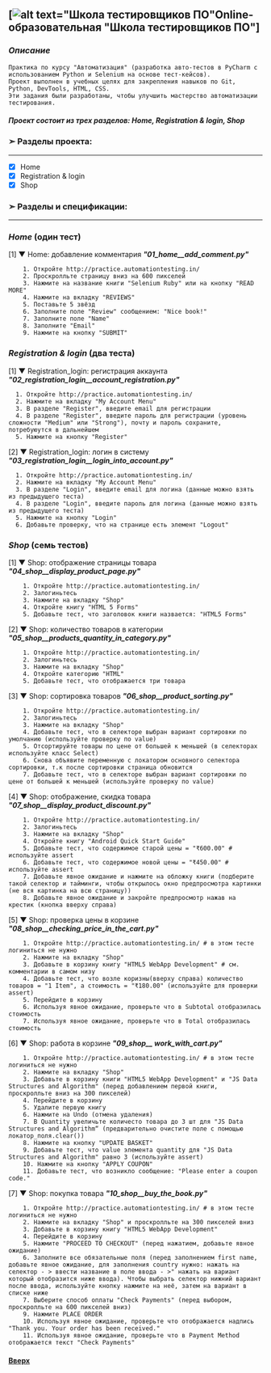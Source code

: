 <a id="anchor"></a> 
## [![alt text="Школа тестировщиков ПО"](https://encrypted-tbn0.gstatic.com/images?q=tbn:ANd9GcQtTLGrH5SvrSpUQM4bgSjSIQsTaflT4EMohw&usqp=CAU)Online-образовательная "Школа тестировщиков ПО"]

### *Описание*
```
Практика по курсу "Автоматизация" (разработка авто-тестов в PyCharm с использованием Python и Selenium на основе тест-кейсов).
Проект выполнен в учебных целях для закрепления навыков по Git, Python, DevTools, HTML, CSS.
Эти задания были разработаны, чтобы улучшить мастерство автоматизации тестирования.
```
#### *Проект состоит из трех разделов: Home, Registration & login, Shop*

### ➣ Разделы проекта:
---
- [x] Home
- [x] Registration & login
- [x] Shop

### ➣ Разделы и спецификации: 
---
### ***Home*** (один тест)
 
[1] ▼ Home: добавление комментария
***"01_home__add_comment.py"***
```
    1. Откройте http://practice.automationtesting.in/
    2. Проскролльте страницу вниз на 600 пикселей
    3. Нажмите на название книги "Selenium Ruby" или на кнопку "READ MORE"
    4. Нажмите на вкладку "REVIEWS"
    5. Поставьте 5 звёзд
    6. Заполните поле "Review" сообщением: "Nice book!"
    7. Заполните поле "Name"
    8. Заполните "Email"
    9. Нажмите на кнопку "SUBMIT"
```
### ***Registration & login*** (два теста)

[1] ▼ Registration_login: регистрация аккаунта
***"02_registration_login__account_registration.py"***
```
  1. Откройте http://practice.automationtesting.in/
  2. Нажмите на вкладку "My Account Menu"
  3. В разделе "Register", введите email для регистрации
  4. В разделе "Register", введите пароль для регистрации (уровень сложности "Medium" или "Strong"), почту и пароль сохраните, потребуюутся в дальнейшем
  5. Нажмите на кнопку "Register" 
```

[2] ▼ Registration_login: логин в систему
***"03_registration_login__login_into_account.py"***
```
  1. Откройте http://practice.automationtesting.in/
  2. Нажмите на вкладку "My Account Menu"
  3. В разделе "Login", введите email для логина (данные можно взять из предыдущего теста)
  4. В разделе "Login", введите пароль для логина (данные можно взять из предыдущего теста)
  5. Нажмите на кнопку "Login"
  6. Добавьте проверку, что на странице есть элемент "Logout"
```

### ***Shop*** (семь тестов)

[1] ▼ Shop: отображение страницы товара
***"04_shop__display_product_page.py"***
```
	1. Откройте http://practice.automationtesting.in/
	2. Залогиньтесь
	3. Нажмите на вкладку "Shop"
	4. Откройте книгу "HTML 5 Forms"
	5. Добавьте тест, что заголовок книги назвается: "HTML5 Forms" 
```

[2] ▼ Shop: количество товаров в категории
***"05_shop__products_quantity_in_category.py"***
```
	1. Откройте http://practice.automationtesting.in/
	2. Залогиньтесь
	3. Нажмите на вкладку "Shop"
	4. Откройте категорию "HTML"
	5. Добавьте тест, что отображается три товара
```

[3] ▼ Shop: сортировка товаров
***"06_shop__product_sorting.py"***
```
	1. Откройте http://practice.automationtesting.in/
	2. Залогиньтесь
	3. Нажмите на вкладку "Shop"
	4. Добавьте тест, что в селекторе выбран вариант сортировки по умолчанию (используйте проверку по value)
	5. Отсортируйте товары по цене от большей к меньшей (в селекторах используйте класс Select)
	6. Снова объявите переменную с локатором основного селектора сортировки, т.к после сортировки страница обновится
	7. Добавьте тест, что в селекторе выбран вариант сортировки по цене от большей к меньшей (используйте проверку по value)
```

[4] ▼ Shop: отображение, скидка товара
***"07_shop__display_product_discount.py"***
```
	1. Откройте http://practice.automationtesting.in/
	2. Залогиньтесь
	3. Нажмите на вкладку "Shop"
	4. Откройте книгу "Android Quick Start Guide"
	5. Добавьте тест, что содержимое старой цены = "₹600.00" # используйте assert
	6. Добавьте тест, что содержимое новой цены = "₹450.00" # используйте assert
	7. Добавьте явное ожидание и нажмите на обложку книги (подберите такой селектор и тайминги, чтобы открылось окно предпросмотра картинки (не вся картинка на всю страницу))
	8. Добавьте явное ожидание и закройте предпросмотр нажав на крестик (кнопка вверху справа)
```

[5] ▼ Shop: проверка цены в корзине
***"08_shop__checking_price_in_the_cart.py"***
```
	1. Откройте http://practice.automationtesting.in/ # в этом тесте логиниться не нужно
	2. Нажмите на вкладку "Shop"
	3. Добавьте в корзину книгу "HTML5 WebApp Development" # см. комментарии в самом низу
	4. Добавьте тест, что возле коризны(вверху справа) количество товаров = "1 Item", а стоимость = "₹180.00" (используйте для проверки assert)
	5. Перейдите в корзину
	6. Используя явное ожидание, проверьте что в Subtotal отобразилась стоимость
	7. Используя явное ожидание, проверьте что в Total отобразилась стоимость 
```

[6] ▼ Shop: работа в корзине
***"09_shop__ work_with_cart.py"***
```
	1. Откройте http://practice.automationtesting.in/ # в этом тесте логиниться не нужно
	2. Нажмите на вкладку "Shop"
	3. Добавьте в корзину книги "HTML5 WebApp Development" и "JS Data Structures and Algorithm" (перед добавлением первой книги, проскролльте вниз на 300 пикселей)
	4. Перейдите в корзину
	5. Удалите первую книгу
	6. Нажмите на Undo (отмена удаления)
	7. В Quantity увеличьте количесто товара до 3 шт для "JS Data Structures and Algorithm“ (предварительно очистите поле с помощью локатор_поля.clear())
	8. Нажмите на кнопку "UPDATE BASKET"
	9. Добавьте тест, что value элемента quantity для "JS Data Structures and Algorithm" равно 3 (используйте assert)
	10. Нажмите на кнопку "APPLY COUPON"
	11. Добавьте тест, что возникло сообщение: "Please enter a coupon code."
```

[7] ▼ Shop: покупка товара
***"10_shop__buy_the_book.py"***
```
	1. Откройте http://practice.automationtesting.in/ # в этом тесте логиниться не нужно
	2. Нажмите на вкладку "Shop" и проскролльте на 300 пикселей вниз
	3. Добавьте в корзину книгу "HTML5 WebApp Development"
	4. Перейдите в корзину
	5. Нажмите "PROCEED TO CHECKOUT" (перед нажатием, добавьте явное ожидание)
	6. Заполните все обязательные поля (перед заполнением first name, добавьте явное ожидание, для заполнения country нужно: нажать на селектор - > ввести название в поле ввода - >" нажать на вариант который отобразится ниже ввода). Чтобы выбрать селектор нижний вариант после ввода, используйте кнопку нажмите на неё, затем на вариант в списке ниже
	7. Выберите способ оплаты "Check Payments" (перед выбором, проскролльте на 600 пикселей вниз)
	9. Нажмите PLACE ORDER
	10. Используя явное ожидание, проверьте что отображается надпись "Thank you. Your order has been received."
	11. Используя явное ожидание, проверьте что в Payment Method отображается текст "Check Payments"
```
####     [Вверх](#anchor)